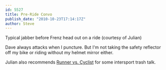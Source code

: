 ```yaml
---
id: 5527
title: Pre-Ride Convo
publish_date: "2010-10-23T17:14:17Z"
author: Steve
---
```

  
Typical jabber before Frenz head out on a ride (courtesy of Julian)

Dave always attacks when I puncture. But I'm not taking the safety reflector off my bike or riding without my helmet mirror either.

Julian also recommends [Runner vs. Cyclist](http://www.youtube.com/watch?v=VsagH9YfVRg) for some intersport trash talk.
